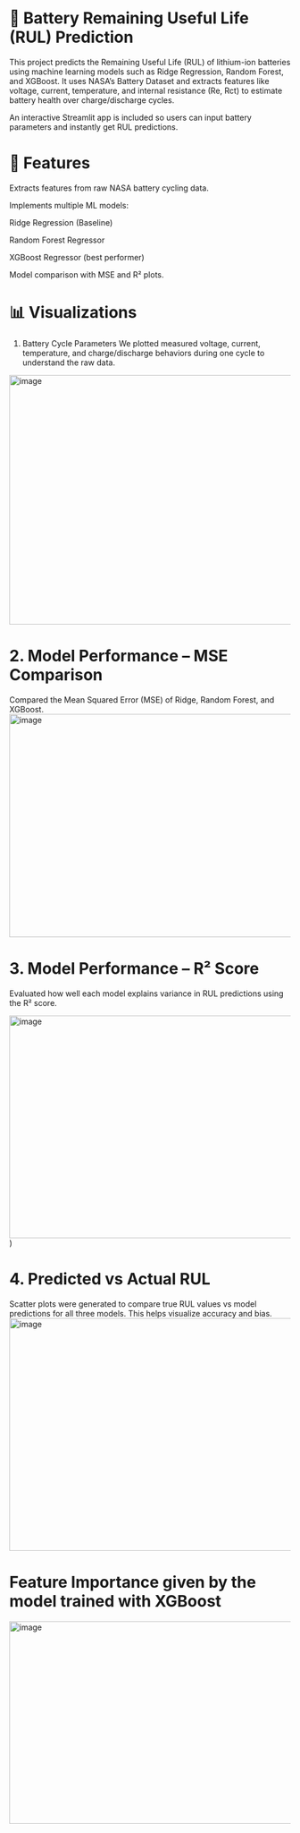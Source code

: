 # 🔋 Battery Remaining Useful Life (RUL) Prediction

This project predicts the Remaining Useful Life (RUL) of lithium-ion batteries using machine learning models such as Ridge Regression, Random Forest, and XGBoost. It uses NASA’s Battery Dataset and extracts features like voltage, current, temperature, and internal resistance (Re, Rct) to estimate battery health over charge/discharge cycles.

An interactive Streamlit app is included so users can input battery parameters and instantly get RUL predictions.

# 🚀 Features

Extracts features from raw NASA battery cycling data.

Implements multiple ML models:

Ridge Regression (Baseline)

Random Forest Regressor

XGBoost Regressor (best performer)

Model comparison with MSE and R² plots.

# 📊 Visualizations
1. Battery Cycle Parameters
We plotted measured voltage, current, temperature, and charge/discharge behaviors during one cycle to understand the raw data.
<img width="726" height="446" alt="image" src="https://github.com/user-attachments/assets/ce668b22-8d58-4fbc-9775-6d09afdbc9d1" />

# 2. Model Performance – MSE Comparison
Compared the Mean Squared Error (MSE) of Ridge, Random Forest, and XGBoost.
<img width="575" height="399" alt="image" src="https://github.com/user-attachments/assets/917930f5-5bc4-4520-b387-2bf66ee7e293" />

# 3. Model Performance – R² Score

Evaluated how well each model explains variance in RUL predictions using the R² score.

<img width="524" height="398" alt="image" src="https://github.com/user-attachments/assets/5b2d6eea-be08-4cd6-9e44-fa0bace49026" />)

# 4. Predicted vs Actual RUL

Scatter plots were generated to compare true RUL values vs model predictions for all three models. This helps visualize accuracy and bias.
<img width="770" height="416" alt="image" src="https://github.com/user-attachments/assets/9f904f21-7466-4c5a-8b1c-feee27765785" />


# Feature Importance given by the model trained with XGBoost
<img width="630" height="362" alt="image" src="https://github.com/user-attachments/assets/724f1276-ae4d-4ebc-9024-7a8e1c310e01" />
